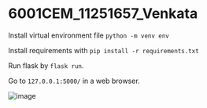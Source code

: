 # 6001CEM_11251657_Venkata


Install virtual environment file `python -m venv env`

Install requirements with `pip install -r requirements.txt`

Run flask by `flask run`.

Go to `127.0.0.1:5000/` in a web browser.


![image](https://github.com/venkataprabhav/SouthernKurdish_Transliterator/assets/123014399/8d254a00-c8df-4f69-b33e-8246c6cf2659)
